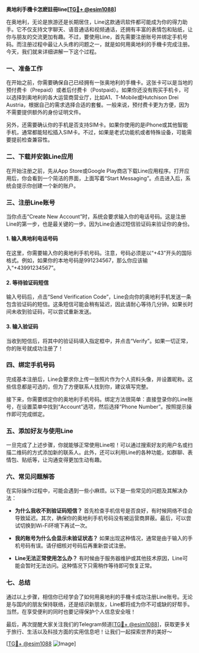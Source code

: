 **奥地利手機卡怎麽註冊line[[TG💪+ @esim1088](https://t.me/s/esim1088)]**

在奥地利，无论是旅游还是长期居住，Line这款通讯软件都可能成为你的得力助手。它不仅支持文字聊天、语音通话和视频通话，还拥有丰富的表情包和贴纸，让你与朋友的交流更加有趣。不过，要使用Line，首先需要注册账号并绑定手机号码。而注册过程中最让人头疼的问题之一，就是如何用奥地利的手機卡完成注册。今天，我们就来详细讲解一下这个过程。

### 一、准备工作

在开始之前，你需要确保自己已经拥有一张奥地利的手機卡。这张卡可以是当地的预付费卡（Prepaid）或者后付费卡（Postpaid）。如果你还没有购买手机卡，可以选择到奥地利的各大运营商营业厅，比如A1、T-Mobile或Hutchison Drei Austria，根据自己的需求选择合适的套餐。一般来说，预付费卡更为方便，因为不需要提供额外的身份证明文件。

另外，还需要确认你的手机是否支持SIM卡。如果你使用的是iPhone或其他智能手机，通常都能轻松插入SIM卡。不过，如果是老式功能机或者特殊设备，可能需要提前检查兼容性。

### 二、下载并安装Line应用

在开始注册之前，先从App Store或Google Play商店下载Line应用程序。打开应用后，你会看到一个简洁的界面，上面写着“Start Messaging”。点击进入后，系统会提示你创建一个新的账户。

### 三、注册Line账号

当你点击“Create New Account”时，系统会要求输入你的电话号码。这是注册Line的第一步，也是最关键的一步。因为Line会通过短信验证码来验证你的身份。

#### 1. 输入奥地利电话号码

在这里，你需要输入你的奥地利手机号码。注意，号码必须是以“+43”开头的国际格式。例如，如果你的本地号码是991234567，那么你应该输入“+43991234567”。

#### 2. 等待验证码短信

输入号码后，点击“Send Verification Code”，Line会向你的奥地利手机发送一条包含验证码的短信。这条短信可能会稍有延迟，因此请耐心等待几分钟。如果长时间未收到验证码，可以尝试重新发送。

#### 3. 输入验证码

当收到短信后，将其中的验证码填入指定框中，并点击“Verify”。如果一切正常，你的账号就成功注册了！

### 四、绑定手机号码

完成基本注册后，Line会要求你上传一张照片作为个人资料头像，并设置昵称。这些信息都是可选的，但为了方便联系人找到你，建议填写完整。

接下来，你需要绑定你的奥地利手机号码。绑定方法很简单：直接登录你的Line账号，在设置菜单中找到“Account”选项，然后选择“Phone Number”。按照提示操作即可完成绑定。

### 五、添加好友与使用Line

一旦完成了上述步骤，你就能够正常使用Line啦！可以通过搜索好友的用户名或扫描二维码的方式添加新的联系人。此外，还可以利用Line的各种功能，如群聊、表情包、贴纸等，让沟通变得更加生动有趣。

### 六、常见问题解答

在实际操作过程中，可能会遇到一些小麻烦。以下是一些常见的问题及其解决办法：

- **为什么我收不到验证码短信？**
  首先检查手机信号是否良好，有时候网络不佳会导致延迟。其次，确保你的奥地利手机号码没有被运营商屏蔽。最后，可以尝试切换到Wi-Fi环境下再试一次。

- **我的账号为什么会显示未验证状态？**
  如果出现这种情况，通常是由于输入的手机号码有误。请仔细核对号码后再重新尝试注册。

- **Line无法正常使用怎么办？**
  有时候由于服务器维护或其他技术原因，Line可能会暂时无法访问。这种情况下只需稍作等待即可恢复正常。

### 七、总结

通过以上步骤，相信你已经学会了如何用奥地利的手機卡成功注册Line账号。无论是与国内的朋友保持联络，还是结识新朋友，Line都将成为你不可或缺的好帮手。当然，在享受便利的同时也要记得保护个人信息安全哦！

最后，再次提醒大家关注我们的Telegram频道[[TG💪+ @esim1088](https://t.me/s/esim1088)]，获取更多关于旅行、生活以及科技方面的实用信息吧！让我们一起探索世界的美好～

[[TG💪+ @esim1088](https://t.me/s/esim1088) ![Image](https://i.postimg.cc/4NQfJmqS/Snipaste-2025-05-13-00-14-12.png)]